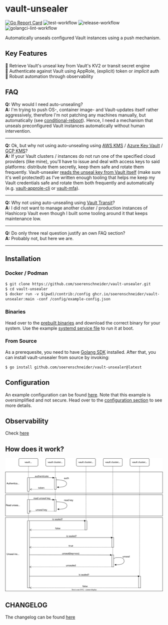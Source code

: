 # vault-unsealer
[![Go Report Card](https://goreportcard.com/badge/github.com/soerenschneider/vault-unsealer)](https://goreportcard.com/report/github.com/soerenschneider/vault-unsealer)
![test-workflow](https://github.com/soerenschneider/vault-unsealer/actions/workflows/test.yaml/badge.svg)
![release-workflow](https://github.com/soerenschneider/vault-unsealer/actions/workflows/release.yaml/badge.svg)
![golangci-lint-workflow](https://github.com/soerenschneider/vault-unsealer/actions/workflows/golangci-lint.yaml/badge.svg)

Automatically unseals configured Vault instances using a push mechanism.

## Key Features

🔐 Retrieve Vault's unseal key from Vault's KV2 or transit secret engine<br/>
🛂 Authenticate against Vault using AppRole, (explicit) token or _implicit_ auth<br/>
🔭 Robust automation through observability<br/>

## FAQ

**Q:** Why would I need auto-unsealing?<br/>
**A:** I'm trying to push OS-, container image- and Vault-updates itself rather aggressively, therefore I'm not patching any machines manually, but automatically (see [conditional-reboot](https://github.com/soerenschneider/conditional-reboot)). Hence, I need a mechanism that unseals preconfigured Vault instances automatically without human intervention.
<hr/>

**Q:** Ok, but why not using auto-unsealing using [AWS KMS](https://developer.hashicorp.com/vault/tutorials/auto-unseal/autounseal-aws-kms) / [Azure Key Vault](https://developer.hashicorp.com/vault/tutorials/auto-unseal/autounseal-azure-keyvault) / [GCP KMS](https://developer.hashicorp.com/vault/tutorials/auto-unseal/autounseal-gcp-kms)?<br/>
**A:** If your Vault clusters / instances do not run one of the specified cloud providers (like mine), you'll have to issue and deal with access keys to said platforms: distribute them secretly, keep them safe and rotate them frequently. Vault-unsealer [reads the unseal key from Vault itself](#how-does-it-work) (make sure it's well protected!) as I've written enough tooling that helps me keep my Vault credentials safe and rotate them both frequently and automatically (e.g. [vault-approle-cli](https://github.com/soerenschneider/scripts/blob/main/vault/vault-approle-cli.py) or [vault-mfa](https://github.com/soerenschneider/scripts/blob/main/vault/vault_mfa.py)).
<hr/>

**Q:** Why not using auto-unsealing using [Vault Transit](https://developer.hashicorp.com/vault/tutorials/auto-unseal/autounseal-transit)?<br/>
**A:** I did not want to manage another cluster / production instances of Hashicorp Vault even though I built some tooling around it that keeps maintenance low.
<hr/>

**Q:** Do only three real question justify an own FAQ section?<br/>
**A:** Probably not, but here we are.
<hr/>

## Installation

### Docker / Podman
````shell
$ git clone https://github.com/soerenschneider/vault-unsealer.git
$ cd vault-unsealer
$ docker run -v $(pwd)/contrib:/config ghcr.io/soerenschneider/vault-unsealer:main -conf /config/example-config.json
````

### Binaries
Head over to the [prebuilt binaries](https://github.com/soerenschneider/vault-unsealer/releases) and download the correct binary for your system.
Use the example [systemd service file](contrib/vault-unsealer.service) to run it at boot.

### From Source
As a prerequesite, you need to have [Golang SDK](https://go.dev/dl/) installed. After that, you can install vault-unsealer from source by invoking:
```text
$ go install github.com/soerenschneider/vault-unsealer@latest
```

## Configuration

An example configuration can be found [here](contrib/example-config-static.json). Note that this example is oversimplified and not secure.
Head over to the [configuration section](docs/configuration.md) to see more details.


## Observability

Check [here](docs/metrics.md)

## How does it work?
![unsealer](docs/vault-unsealer.svg)

## CHANGELOG
The changelog can be found [here](CHANGELOG.md)